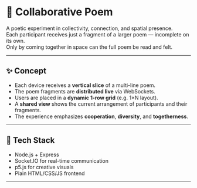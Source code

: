 # 📜 Collaborative Poem

A poetic experiment in collectivity, connection, and spatial presence.  
Each participant receives just a fragment of a larger poem — incomplete on its own.  
Only by coming together in space can the full poem be read and felt.

---

## ✨ Concept

- Each device receives a **vertical slice** of a multi-line poem.
- The poem fragments are **distributed live** via WebSockets.
- Users are placed in a **dynamic 1-row grid** (e.g. 1×N layout).
- A **shared view** shows the current arrangement of participants and their fragments.
- The experience emphasizes **cooperation**, **diversity**, and **togetherness**.

---

## 🧠 Tech Stack

- Node.js + Express
- Socket.IO for real-time communication
- p5.js for creative visuals
- Plain HTML/CSS/JS frontend

---